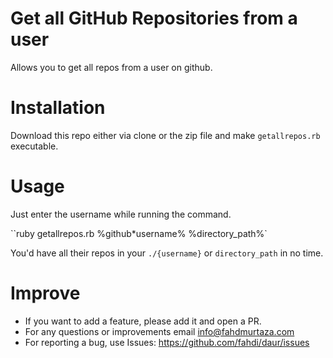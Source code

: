 # Get all GitHub Repositories from a user

Allows you to get all repos from a user on github.

# Installation

Download this repo either via clone or the zip file and make `getallrepos.rb` executable.

# Usage

Just enter the username while running the command.

``ruby getallrepos.rb %github\*username% %directory_path%`

You'd have all their repos in your `./{username}` or `directory_path` in no time.

# Improve

- If you want to add a feature, please add it and open a PR.
- For any questions or improvements email info@fahdmurtaza.com
- For reporting a bug, use Issues: https://github.com/fahdi/daur/issues
